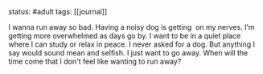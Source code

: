 status: #adult 
tags: [[journal]]

I wanna run away so bad. Having a noisy dog is getting  on my nerves. I'm getting more overwhelmed as days go by. I want to be in a quiet place where I can study or relax in peace. I never asked for a dog. But anything I say would sound mean and selfish. I just want to go away. When will the time come that I don't feel like wanting to run away?
